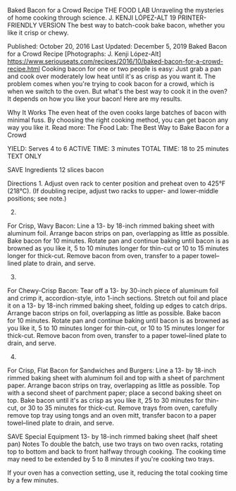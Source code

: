 Baked Bacon for a Crowd Recipe
THE FOOD LAB Unraveling the mysteries of home cooking through science.
J. KENJI LÓPEZ-ALT
19     PRINTER-FRIENDLY VERSION
The best way to batch-cook bake bacon, whether you like it crisp or chewy.

Published: October 20, 2016 Last Updated: December 5, 2019
Baked Bacon for a Crowd Recipe
[Photographs: J. Kenji López-Alt]
https://www.seriouseats.com/recipes/2016/10/baked-bacon-for-a-crowd-recipe.html
Cooking bacon for one or two people is easy: Just grab a pan and cook over moderately low heat until it's as crisp as you want it. The problem comes when you're trying to cook bacon for a crowd, which is when we switch to the oven. But what's the best way to cook it in the oven? It depends on how you like your bacon! Here are my results.

Why It Works
The even heat of the oven cooks large batches of bacon with minimal fuss.
By choosing the right cooking method, you can get bacon any way you like it.
Read more: The Food Lab: The Best Way to Bake Bacon for a Crowd

YIELD:
Serves 4 to 6
ACTIVE TIME:
3 minutes
TOTAL TIME:
18 to 25 minutes
TEXT ONLY 
 
 
 SAVE
Ingredients
12 slices bacon

Directions
1.
Adjust oven rack to center position and preheat oven to 425°F (218°C). (If doubling recipe, adjust two racks to upper- and lower-middle positions; see note.)

2.
For Crisp, Wavy Bacon: Line a 13- by 18-inch rimmed baking sheet with aluminum foil. Arrange bacon strips on pan, overlapping as little as possible. Bake bacon for 10 minutes. Rotate pan and continue baking until bacon is as browned as you like it, 5 to 10 minutes longer for thin-cut or 10 to 15 minutes longer for thick-cut. Remove bacon from oven, transfer to a paper towel–lined plate to drain, and serve.


3.
For Chewy-Crisp Bacon: Tear off a 13- by 30-inch piece of aluminum foil and crimp it, accordion-style, into 1-inch sections. Stretch out foil and place it on a 13- by 18-inch rimmed baking sheet, folding up edges to catch drips. Arrange bacon strips on foil, overlapping as little as possible. Bake bacon for 10 minutes. Rotate pan and continue baking until bacon is as browned as you like it, 5 to 10 minutes longer for thin-cut, or 10 to 15 minutes longer for thick-cut. Remove bacon from oven, transfer to a paper towel–lined plate to drain, and serve.


4.
For Crisp, Flat Bacon for Sandwiches and Burgers: Line a 13- by 18-inch rimmed baking sheet with aluminum foil and top with a sheet of parchment paper. Arrange bacon strips on tray, overlapping as little as possible. Top with a second sheet of parchment paper; place a second baking sheet on top. Bake bacon until it's as crisp as you like it, 25 to 30 minutes for thin-cut, or 30 to 35 minutes for thick-cut. Remove trays from oven, carefully remove top tray using tongs and an oven mitt, transfer bacon to a paper towel–lined plate to drain, and serve.


 SAVE
Special Equipment
13- by 18-inch rimmed baking sheet (half sheet pan)
Notes
To double the batch, use two trays on two oven racks, rotating top to bottom and back to front halfway through cooking. The cooking time may need to be extended by 5 to 8 minutes if you're cooking two trays.

If your oven has a convection setting, use it, reducing the total cooking time by a few minutes.